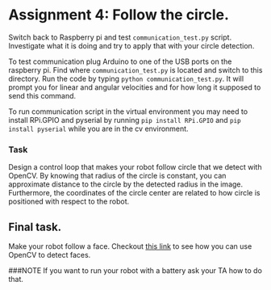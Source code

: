 # Assignment 4: Follow the circle.

Switch back to Raspberry pi and test `communication_test.py` script. Investigate what it is doing and try to apply that with your circle detection.

To test communication plug Arduino to one of the USB ports on the raspberry pi. Find where `communication_test.py` is located and switch to this directory. Run the code by typing `python communication_test.py`. It will prompt you for linear and angular velocities and for how long it supposed to send this command.

To run communication script in the virtual environment you may need to install RPi.GPIO and pyserial by running `pip install RPi.GPIO` and `pip install pyserial` while you are in the cv environment.

### Task
Design a control loop that makes your robot follow circle that we detect with OpenCV. By knowing that radius of the circle is constant, you can approximate distance to the circle by the detected radius in the image. Furthermore, the coordinates of the circle center are related to how circle is positioned with respect to the robot.

## Final task.
Make your robot follow a face. Checkout [this link]() to see how you can use OpenCV to detect faces.

###NOTE
If you want to run your robot with a battery ask your TA how to do that.